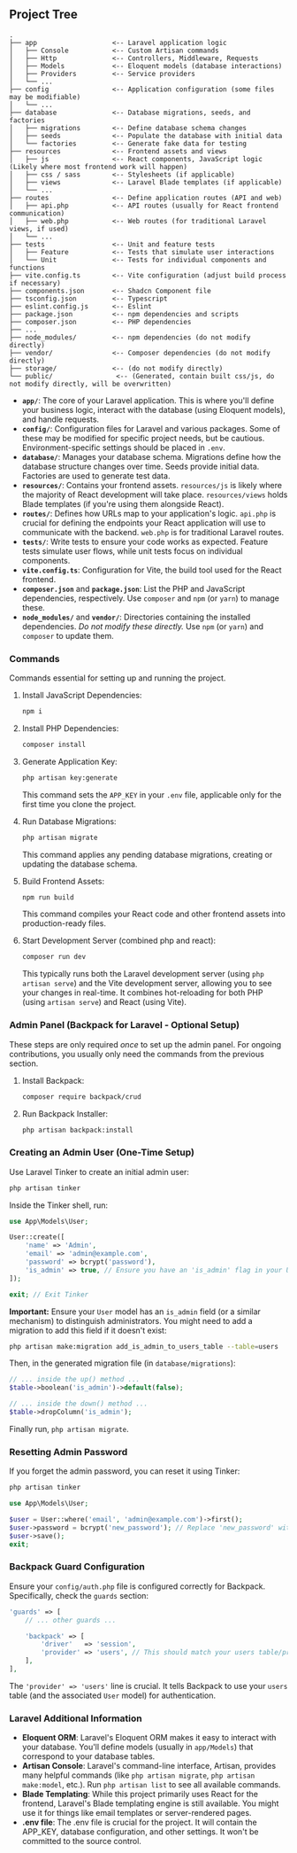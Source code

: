 ## Project Tree

```
.
├── app                   <-- Laravel application logic
│   ├── Console           <-- Custom Artisan commands
│   ├── Http              <-- Controllers, Middleware, Requests
│   ├── Models            <-- Eloquent models (database interactions)
│   ├── Providers         <-- Service providers
│   └── ...
├── config                <-- Application configuration (some files may be modifiable)
│   └── ...
├── database              <-- Database migrations, seeds, and factories
│   ├── migrations        <-- Define database schema changes
│   ├── seeds             <-- Populate the database with initial data
│   └── factories         <-- Generate fake data for testing
├── resources             <-- Frontend assets and views
│   ├── js                <-- React components, JavaScript logic (Likely where most frontend work will happen)
│   ├── css / sass        <-- Stylesheets (if applicable)
│   ├── views             <-- Laravel Blade templates (if applicable)
│   └── ...
├── routes                <-- Define application routes (API and web)
│   ├── api.php           <-- API routes (usually for React frontend communication)
│   ├── web.php           <-- Web routes (for traditional Laravel views, if used)
│   └── ...
├── tests                 <-- Unit and feature tests
│   ├── Feature           <-- Tests that simulate user interactions
│   └── Unit              <-- Tests for individual components and functions
├── vite.config.ts        <-- Vite configuration (adjust build process if necessary)
├── components.json       <-- Shadcn Component file
├── tsconfig.json         <-- Typescript
├── eslint.config.js      <-- Eslint
├── package.json          <-- npm dependencies and scripts
├── composer.json         <-- PHP dependencies
├── ...
├── node_modules/         <-- npm dependencies (do not modify directly)
├── vendor/               <-- Composer dependencies (do not modify directly)
├── storage/              <-- (do not modify directly)
└── public/                <-- (Generated, contain built css/js, do not modify directly, will be overwritten)
```

*   **`app/`**:  The core of your Laravel application.  This is where you'll define your business logic, interact with the database (using Eloquent models), and handle requests.
*   **`config/`**: Configuration files for Laravel and various packages.  Some of these may be modified for specific project needs, but be cautious.  Environment-specific settings should be placed in `.env`.
*   **`database/`**:  Manages your database schema.  Migrations define how the database structure changes over time.  Seeds provide initial data.  Factories are used to generate test data.
*   **`resources/`**: Contains your frontend assets.  `resources/js` is likely where the majority of React development will take place.  `resources/views` holds Blade templates (if you're using them alongside React).
*   **`routes/`**: Defines how URLs map to your application's logic.  `api.php` is crucial for defining the endpoints your React application will use to communicate with the backend.  `web.php` is for traditional Laravel routes.
*   **`tests/`**:  Write tests to ensure your code works as expected.  Feature tests simulate user flows, while unit tests focus on individual components.
*   **`vite.config.ts`**: Configuration for Vite, the build tool used for the React frontend.
*   **`composer.json`** and **`package.json`**: List the PHP and JavaScript dependencies, respectively.  Use `composer` and `npm` (or `yarn`) to manage these.
*   **`node_modules/`** and **`vendor/`**:  Directories containing the installed dependencies.  *Do not modify these directly.*  Use `npm` (or `yarn`) and `composer` to update them.

### Commands

Commands essential for setting up and running the project.

1.  Install JavaScript Dependencies:

    ```bash
    npm i
    ```

2.  Install PHP Dependencies:

    ```bash
    composer install
    ```

3.  Generate Application Key:

    ```bash
    php artisan key:generate
    ```
    This command sets the `APP_KEY` in your `.env` file, applicable only for the first time you clone the project.

4.  Run Database Migrations:

    ```bash
    php artisan migrate
    ```
    This command applies any pending database migrations, creating or updating the database schema.

5.  Build Frontend Assets:

    ```bash
    npm run build
    ```
    This command compiles your React code and other frontend assets into production-ready files.

6.  Start Development Server (combined php and react):

    ```bash
    composer run dev
    ```
    This typically runs both the Laravel development server (using `php artisan serve`) and the Vite development server, allowing you to see your changes in real-time.  It combines hot-reloading for both PHP (using `artisan serve`) and React (using Vite).

### Admin Panel (Backpack for Laravel - Optional Setup)

These steps are only required *once* to set up the admin panel.  For ongoing contributions, you usually only need the commands from the previous section.

1.  Install Backpack:

    ```bash
    composer require backpack/crud
    ```

2.  Run Backpack Installer:

    ```bash
    php artisan backpack:install
    ```

### Creating an Admin User (One-Time Setup)

Use Laravel Tinker to create an initial admin user:

```bash
php artisan tinker
```

Inside the Tinker shell, run:

```php
use App\Models\User;

User::create([
    'name' => 'Admin',
    'email' => 'admin@example.com',
    'password' => bcrypt('password'),
    'is_admin' => true, // Ensure you have an 'is_admin' flag in your User model
]);

exit; // Exit Tinker
```

**Important:** Ensure your `User` model has an `is_admin` field (or a similar mechanism) to distinguish administrators.  You might need to add a migration to add this field if it doesn't exist:

```bash
php artisan make:migration add_is_admin_to_users_table --table=users
```

Then, in the generated migration file (in `database/migrations`):

```php
// ... inside the up() method ...
$table->boolean('is_admin')->default(false);

// ... inside the down() method ...
$table->dropColumn('is_admin');
```
Finally run, `php artisan migrate`.

### Resetting Admin Password

If you forget the admin password, you can reset it using Tinker:

```bash
php artisan tinker
```

```php
use App\Models\User;

$user = User::where('email', 'admin@example.com')->first();
$user->password = bcrypt('new_password'); // Replace 'new_password' with the desired password
$user->save();
exit;
```

### Backpack Guard Configuration

Ensure your `config/auth.php` file is configured correctly for Backpack.  Specifically, check the `guards` section:

```php
'guards' => [
    // ... other guards ...

    'backpack' => [
        'driver'   => 'session',
        'provider' => 'users', // This should match your users table/provider
    ],
],
```
The `'provider' => 'users'` line is crucial. It tells Backpack to use your `users` table (and the associated `User` model) for authentication.

### Laravel Additional Information
* **Eloquent ORM**: Laravel's Eloquent ORM makes it easy to interact with your database.  You'll define models (usually in `app/Models`) that correspond to your database tables.
*   **Artisan Console**: Laravel's command-line interface, Artisan, provides many helpful commands (like `php artisan migrate`, `php artisan make:model`, etc.).  Run `php artisan list` to see all available commands.
*   **Blade Templating**:  While this project primarily uses React for the frontend, Laravel's Blade templating engine is still available.  You might use it for things like email templates or server-rendered pages.
* **.env file**: The .env file is crucial for the project. It will contain the APP_KEY, database configuration, and other settings. It won't be committed to the source control.
